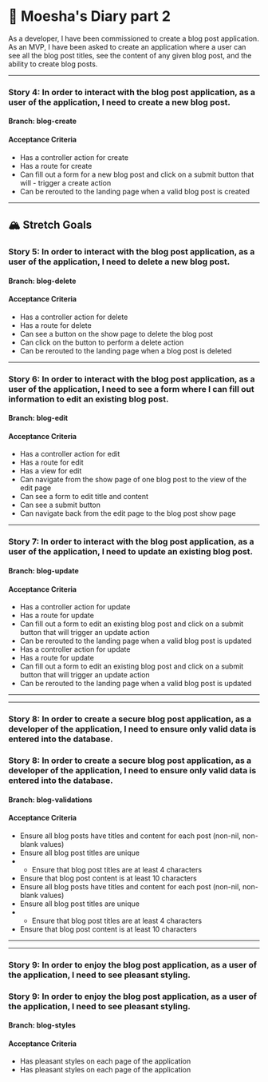 # 📔 Moesha's Diary part 2

As a developer, I have been commissioned to create a blog post application. As an MVP, I have been asked to create an application where a user can see all the blog post titles, see the content of any given blog post, and the ability to create blog posts.

---

### Story 4: In order to interact with the blog post application, as a user of the application, I need to create a new blog post.

#### Branch: blog-create

#### Acceptance Criteria

- Has a controller action for create
- Has a route for create
- Can fill out a form for a new blog post and click on a submit button that will - trigger a create action
- Can be rerouted to the landing page when a valid blog post is created

---

## 🏔 Stretch Goals

### Story 5: In order to interact with the blog post application, as a user of the application, I need to delete a new blog post.

#### Branch: blog-delete

#### Acceptance Criteria

- Has a controller action for delete
- Has a route for delete
- Can see a button on the show page to delete the blog post
- Can click on the button to perform a delete action
- Can be rerouted to the landing page when a blog post is deleted

---

### Story 6: In order to interact with the blog post application, as a user of the application, I need to see a form where I can fill out information to edit an existing blog post.

#### Branch: blog-edit

#### Acceptance Criteria

- Has a controller action for edit
- Has a route for edit
- Has a view for edit
- Can navigate from the show page of one blog post to the view of the edit page
- Can see a form to edit title and content
- Can see a submit button
- Can navigate back from the edit page to the blog post show page

---

### Story 7: In order to interact with the blog post application, as a user of the application, I need to update an existing blog post.

#### Branch: blog-update

#### Acceptance Criteria

- Has a controller action for update
- Has a route for update
- Can fill out a form to edit an existing blog post and click on a submit button that will trigger an update action
- Can be rerouted to the landing page when a valid blog post is updated
- Has a controller action for update
- Has a route for update
- Can fill out a form to edit an existing blog post and click on a submit button that will trigger an update action
- Can be rerouted to the landing page when a valid blog post is updated

---

---

### Story 8: In order to create a secure blog post application, as a developer of the application, I need to ensure only valid data is entered into the database.

### Story 8: In order to create a secure blog post application, as a developer of the application, I need to ensure only valid data is entered into the database.

#### Branch: blog-validations

#### Acceptance Criteria

- Ensure all blog posts have titles and content for each post (non-nil, non-blank values)
- Ensure all blog post titles are unique
- - Ensure that blog post titles are at least 4 characters
- Ensure that blog post content is at least 10 characters
- Ensure all blog posts have titles and content for each post (non-nil, non-blank values)
- Ensure all blog post titles are unique
- - Ensure that blog post titles are at least 4 characters
- Ensure that blog post content is at least 10 characters

---

---

### Story 9: In order to enjoy the blog post application, as a user of the application, I need to see pleasant styling.

### Story 9: In order to enjoy the blog post application, as a user of the application, I need to see pleasant styling.

#### Branch: blog-styles

#### Acceptance Criteria

- Has pleasant styles on each page of the application
- Has pleasant styles on each page of the application
